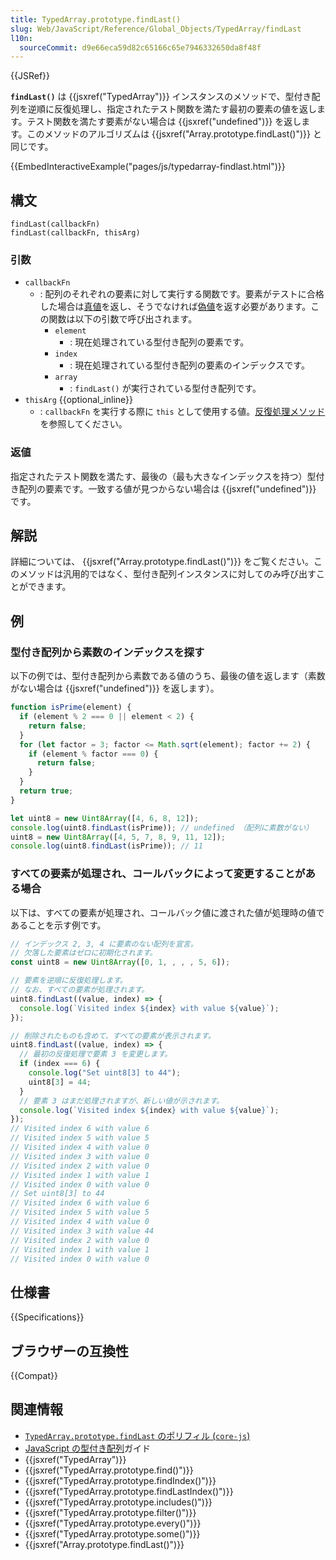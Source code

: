 ```yaml
---
title: TypedArray.prototype.findLast()
slug: Web/JavaScript/Reference/Global_Objects/TypedArray/findLast
l10n:
  sourceCommit: d9e66eca59d82c65166c65e7946332650da8f48f
---
```


{{JSRef}}

**`findLast()`** は {{jsxref("TypedArray")}} インスタンスのメソッドで、型付き配列を逆順に反復処理し、指定されたテスト関数を満たす最初の要素の値を返します。テスト関数を満たす要素がない場合は {{jsxref("undefined")}} を返します。このメソッドのアルゴリズムは {{jsxref("Array.prototype.findLast()")}} と同じです。

{{EmbedInteractiveExample("pages/js/typedarray-findlast.html")}}

## 構文

```js-nolint
findLast(callbackFn)
findLast(callbackFn, thisArg)
```

### 引数

- `callbackFn`
  - : 配列のそれぞれの要素に対して実行する関数です。要素がテストに合格した場合は[真値](/ja/docs/Glossary/Truthy)を返し、そうでなければ[偽値](/ja/docs/Glossary/Falsy)を返す必要があります。この関数は以下の引数で呼び出されます。
    - `element`
      - : 現在処理されている型付き配列の要素です。
    - `index`
      - : 現在処理されている型付き配列の要素のインデックスです。
    - `array`
      - : `findLast()` が実行されている型付き配列です。
- `thisArg` {{optional_inline}}
  - : `callbackFn` を実行する際に `this` として使用する値。[反復処理メソッド](/ja/docs/Web/JavaScript/Reference/Global_Objects/Array#反復処理メソッド)を参照してください。

### 返値

指定されたテスト関数を満たす、最後の（最も大きなインデックスを持つ）型付き配列の要素です。一致する値が見つからない場合は {{jsxref("undefined")}} です。

## 解説

詳細については、 {{jsxref("Array.prototype.findLast()")}} をご覧ください。このメソッドは汎用的ではなく、型付き配列インスタンスに対してのみ呼び出すことができます。

## 例

### 型付き配列から素数のインデックスを探す

以下の例では、型付き配列から素数である値のうち、最後の値を返します（素数がない場合は {{jsxref("undefined")}} を返します）。

```js
function isPrime(element) {
  if (element % 2 === 0 || element < 2) {
    return false;
  }
  for (let factor = 3; factor <= Math.sqrt(element); factor += 2) {
    if (element % factor === 0) {
      return false;
    }
  }
  return true;
}

let uint8 = new Uint8Array([4, 6, 8, 12]);
console.log(uint8.findLast(isPrime)); // undefined （配列に素数がない）
uint8 = new Uint8Array([4, 5, 7, 8, 9, 11, 12]);
console.log(uint8.findLast(isPrime)); // 11
```

### すべての要素が処理され、コールバックによって変更することがある場合

以下は、すべての要素が処理され、コールバック値に渡された値が処理時の値であることを示す例です。

```js
// インデックス 2, 3, 4 に要素のない配列を宣言。
// 欠落した要素はゼロに初期化されます。
const uint8 = new Uint8Array([0, 1, , , , 5, 6]);

// 要素を逆順に反復処理します。
// なお、すべての要素が処理されます。
uint8.findLast((value, index) => {
  console.log(`Visited index ${index} with value ${value}`);
});

// 削除されたものも含めて、すべての要素が表示されます。
uint8.findLast((value, index) => {
  // 最初の反復処理で要素 3 を変更します。
  if (index === 6) {
    console.log("Set uint8[3] to 44");
    uint8[3] = 44;
  }
  // 要素 3 はまだ処理されますが、新しい値が示されます。
  console.log(`Visited index ${index} with value ${value}`);
});
// Visited index 6 with value 6
// Visited index 5 with value 5
// Visited index 4 with value 0
// Visited index 3 with value 0
// Visited index 2 with value 0
// Visited index 1 with value 1
// Visited index 0 with value 0
// Set uint8[3] to 44
// Visited index 6 with value 6
// Visited index 5 with value 5
// Visited index 4 with value 0
// Visited index 3 with value 44
// Visited index 2 with value 0
// Visited index 1 with value 1
// Visited index 0 with value 0
```

## 仕様書

{{Specifications}}

## ブラウザーの互換性

{{Compat}}

## 関連情報

- [`TypedArray.prototype.findLast` のポリフィル (`core-js`)](https://github.com/zloirock/core-js#array-find-from-last)
- [JavaScript の型付き配列](/ja/docs/Web/JavaScript/Guide/Typed_arrays)ガイド
- {{jsxref("TypedArray")}}
- {{jsxref("TypedArray.prototype.find()")}}
- {{jsxref("TypedArray.prototype.findIndex()")}}
- {{jsxref("TypedArray.prototype.findLastIndex()")}}
- {{jsxref("TypedArray.prototype.includes()")}}
- {{jsxref("TypedArray.prototype.filter()")}}
- {{jsxref("TypedArray.prototype.every()")}}
- {{jsxref("TypedArray.prototype.some()")}}
- {{jsxref("Array.prototype.findLast()")}}
